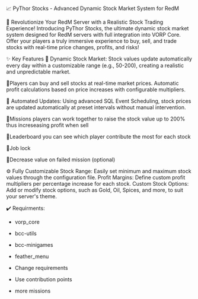 📈 PyThor Stocks - Advanced Dynamic Stock Market System for RedM

🏦 Revolutionize Your RedM Server with a Realistic Stock Trading Experience!
Introducing PyThor Stocks, the ultimate dynamic stock market system designed for RedM servers with full integration into VORP Core. Offer your players a truly immersive experience to buy, sell, and trade stocks with real-time price changes, profits, and risks!

✨ Key Features
🔹 Dynamic Stock Market:
Stock values update automatically every day within a customizable range (e.g., 50-200), creating a realistic and unpredictable market.

🔹Players can buy and sell stocks at real-time market prices.
Automatic profit calculations based on price increases with configurable multipliers.

🔹 Automated Updates:
Using advanced SQL Event Scheduling, stock prices are updated automatically at preset intervals without manual intervention.

🔹Missions
players can work together to raise the stock value up to 200% thus increseasing profit when sell

🔹Leaderboard
you can see which player contribute the most for each stock

🔹Job lock

🔹Decrease value on failed mission (optional)

⚙️ Fully Customizable
Stock Range: Easily set minimum and maximum stock values through the configuration file.
Profit Margins: Define custom profit multipliers per percentage increase for each stock.
Custom Stock Options: Add or modify stock options, such as Gold, Oil, Spices, and more, to suit your server's theme.

✔️ Requirments:

- vorp_core

- bcc-utils

- bcc-minigames

- feather_menu

- Change requirements
  
- Use contribution points
  
- more missions
